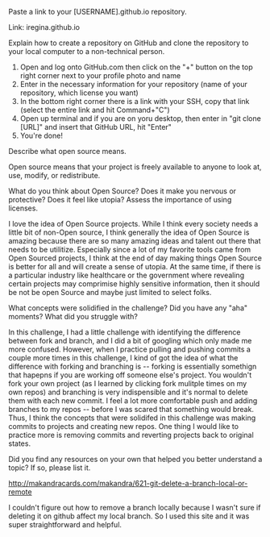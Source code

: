 Paste a link to your [USERNAME].github.io repository.

Link: iregina.github.io

Explain how to create a repository on GitHub and clone the repository to your local computer to a non-technical person.

1. Open and log onto GitHub.com then click on the "+" button on the top right corner next to your profile photo and name
2. Enter in the necessary information for your repository (name of your repository, which license you want)
3. In the bottom right corner there is a link with your SSH, copy that link (select the entire link and hit Command+"C")
4. Open up terminal and if you are on yoru desktop, then enter in "git clone [URL]" and insert that GitHub URL, hit "Enter"
5. You're done! 

Describe what open source means.

Open source means that your project is freely available to anyone to look at, use, modify, or redistribute. 

What do you think about Open Source? Does it make you nervous or protective? Does it feel like utopia?
Assess the importance of using licenses.

I love the idea of Open Source projects. While I think every society needs a little bit of non-Open source, I think generally the idea of Open Source is amazing because there are so many amazing ideas and talent out there that needs to be utilitize. Especially since a lot of my favorite tools came from Open Sourced projects, I think at the end of day making things Open Source is better for all and will create a sense of utopia. At the same time, if there is a particular industry like healthcare or the government where revealing certain projects may comprimise highly sensitive information, then it should be not be open Source and maybe just limited to select folks. 

What concepts were solidified in the challenge? Did you have any "aha" moments? What did you struggle with?

In this challenge, I had a little challenge with identifying the difference between fork and branch, and I did a bit of googling which only made me more confused. However, when I practice pulling and pushing commits a couple more times in this challenge, I kind of got the idea of what the difference with forking and branching is -- forking is essentially somethign that hapepns if you are working off someone else's project. You wouldn't fork your own project (as I learned by clicking fork mulitple times on my own repos) and branching is very indispensible and it's normal to delete them with each new commit. I feel a lot more comfortable push and adding branches to my repos -- before I was scared that something would break. Thus, I think the concepts that were solidifed in this challenge was making commits to projects and creating new repos. One thing I would like to practice more is removing commits and reverting projects back to original states. 

Did you find any resources on your own that helped you better understand a topic? If so, please list it.

http://makandracards.com/makandra/621-git-delete-a-branch-local-or-remote

I couldn't figure out how to remove a branch locally because I wasn't sure if deleting it on github affect my local branch. So I used this site and it was super straightforward and helpful. 